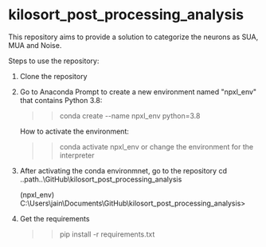 # kilosort_post_processing_analysis

This repository aims to provide a solution to categorize the neurons as SUA, MUA and Noise.
 

Steps to use the repository:

1. Clone the repository

2. Go to Anaconda Prompt to create a new environment named "npxl_env" that contains Python 3.8:
    >> conda create --name npxl_env python=3.8 
    
    How to activate the environment:
    >> conda activate npxl_env
   or  change the environment for the interpreter
   
3. After activating the conda environmnet, go to the repository
    cd ..path..\GitHub\kilosort_post_processing_analysis
    
    (npxl_env) C:\Users\jain\Documents\GitHub\kilosort_post_processing_analysis>
    
4. Get the requirements 
    >> pip install -r requirements.txt